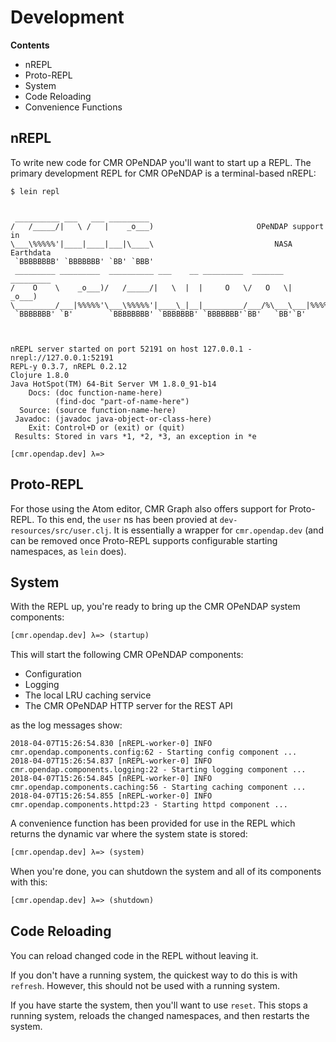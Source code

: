 # Development

**Contents**

* nREPL
* Proto-REPL
* System
* Code Reloading
* Convenience Functions


## nREPL

To write new code for CMR OPeNDAP you'll want to start up a REPL. The
primary development REPL for CMR OPeNDAP is a terminal-based nREPL:

```
$ lein repl
```
```text

 __________ ___   ___ _________
/   /_____/|   \ /   |    _o___)                       OPeNDAP support in
\___\%%%%%'|____|____|___|\____\                           NASA Earthdata
 `BBBBBBBB' `BBBBBBB' `BB' `BBB'
 _________ _________  __________ ___    __ _________  _______  _________
/    O    \    _o___)/   /_____/|   \  |  |     O   \/   O   \|    _o___)
\_________/___|%%%%%'\___\%%%%%'|____\_|__|_________/___/%\___\___|%%%%%'
 `BBBBBBB' `B'        `BBBBBBBB' `BBBBBBB' `BBBBBBB'`BB'   `BB'`B'



nREPL server started on port 52191 on host 127.0.0.1 - nrepl://127.0.0.1:52191
REPL-y 0.3.7, nREPL 0.2.12
Clojure 1.8.0
Java HotSpot(TM) 64-Bit Server VM 1.8.0_91-b14
    Docs: (doc function-name-here)
          (find-doc "part-of-name-here")
  Source: (source function-name-here)
 Javadoc: (javadoc java-object-or-class-here)
    Exit: Control+D or (exit) or (quit)
 Results: Stored in vars *1, *2, *3, an exception in *e

[cmr.opendap.dev] λ=>
```


## Proto-REPL

For those using the Atom editor, CMR Graph also offers support for Proto-REPL.
To this end, the `user` ns has been provied at `dev-resources/src/user.clj`. It
is essentially a wrapper for `cmr.opendap.dev` (and can be removed once Proto-REPL
supports configurable starting namespaces, as `lein` does).


## System

With the REPL up, you're ready to bring up the CMR OPeNDAP system components:

```clj
[cmr.opendap.dev] λ=> (startup)
```

This will start the following CMR OPeNDAP components:

* Configuration
* Logging
* The local LRU caching service
* The CMR OPeNDAP HTTP server for the REST API

as the log messages show:

```
2018-04-07T15:26:54.830 [nREPL-worker-0] INFO cmr.opendap.components.config:62 - Starting config component ...
2018-04-07T15:26:54.837 [nREPL-worker-0] INFO cmr.opendap.components.logging:22 - Starting logging component ...
2018-04-07T15:26:54.845 [nREPL-worker-0] INFO cmr.opendap.components.caching:56 - Starting caching component ...
2018-04-07T15:26:54.855 [nREPL-worker-0] INFO cmr.opendap.components.httpd:23 - Starting httpd component ...
```

A convenience function has been provided for use in the REPL which returns
the dynamic var where the system state is stored:

```clj
[cmr.opendap.dev] λ=> (system)
```

When you're done, you can shutdown the system and all of its components with
this:

```clj
[cmr.opendap.dev] λ=> (shutdown)
```


## Code Reloading

You can reload changed code in the REPL without leaving it.

If you don't have a running system, the quickest way to do this is with
`refresh`. However, this should not be used with a running system.

If you have starte the system, then you'll want to use `reset`. This stops a
running system, reloads the changed namespaces, and then restarts the system.


<!-- Named page links below: /-->
